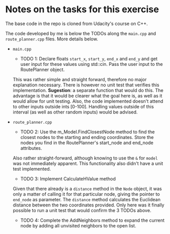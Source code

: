 # Notes on the tasks for this exercise
The base code in the repo is cloned from Udacity's course on C++.

The code developed by me is below the TODOs along the `main.cpp` and `route_planner.cpp` files. More details below.

- `main.cpp`
  - TODO 1: Declare floats `start_x`, `start_y`, `end_x` and `end_y` and get user input for these values using std::cin. Pass the user input to the RoutePlanner object.

  This was rather simple and straight forward, therefore no major explanation necessary. There is however no unit test that verifies this implementation.
  **Sugestion**: a separate function that would do this. The advantage is that it would be clearer what the goal here is, as well as it would allow for unit testing. Also, the code implemented doesn't attend to other inputs outside ints [0-100]. Handling values outside of this interval (as well as other random inputs) would be advised.

- `route_planner.cpp`
  - TODO 2: Use the m_Model.FindClosestNode method to find the closest nodes to the starting and ending coordinates.
            Store the nodes you find in the RoutePlanner's start_node and end_node attributes.

  Also rather straight-forward, although knowing to use the `&` for `model` was not immediately apparent.
  This functionality also didn't have a unit test implemented.

  - TODO 3: Implement CalculateHValue method

  Given that there already is a `distance` method in the `Node` object, it was only a matter of calling it for that particular node, giving the pointer to `end_node` as parameter.
  The `distance` method calculates the Euclidean distance between the two coordinates provided.
  Only here was it finally possible to run a unit test that would confirm the 3 TODOs above.

  - TODO 4: Complete the AddNeighbors method to expand the current node by adding all unvisited neighbors to the open list.

  
